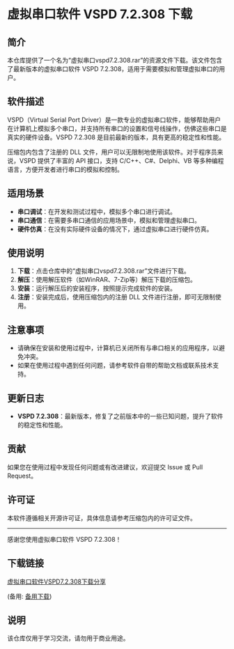 # 虚拟串口软件 VSPD 7.2.308 下载

## 简介

本仓库提供了一个名为“虚拟串口vspd7.2.308.rar”的资源文件下载。该文件包含了最新版本的虚拟串口软件 VSPD 7.2.308，适用于需要模拟和管理虚拟串口的用户。

## 软件描述

VSPD（Virtual Serial Port Driver）是一款专业的虚拟串口软件，能够帮助用户在计算机上模拟多个串口，并支持所有串口的设置和信号线操作，仿佛这些串口是真实的硬件设备。VSPD 7.2.308 是目前最新的版本，具有更高的稳定性和性能。

压缩包内包含了注册的 DLL 文件，用户可以无限制地使用该软件。对于程序员来说，VSPD 提供了丰富的 API 接口，支持 C/C++、C#、Delphi、VB 等多种编程语言，方便开发者进行串口的模拟和控制。

## 适用场景

- **串口调试**：在开发和测试过程中，模拟多个串口进行调试。
- **串口通信**：在需要多串口通信的应用场景中，模拟和管理虚拟串口。
- **硬件仿真**：在没有实际硬件设备的情况下，通过虚拟串口进行硬件仿真。

## 使用说明

1. **下载**：点击仓库中的“虚拟串口vspd7.2.308.rar”文件进行下载。
2. **解压**：使用解压软件（如WinRAR、7-Zip等）解压下载的压缩包。
3. **安装**：运行解压后的安装程序，按照提示完成软件的安装。
4. **注册**：安装完成后，使用压缩包内的注册 DLL 文件进行注册，即可无限制使用。

## 注意事项

- 请确保在安装和使用过程中，计算机已关闭所有与串口相关的应用程序，以避免冲突。
- 如果在使用过程中遇到任何问题，请参考软件自带的帮助文档或联系技术支持。

## 更新日志

- **VSPD 7.2.308**：最新版本，修复了之前版本中的一些已知问题，提升了软件的稳定性和性能。

## 贡献

如果您在使用过程中发现任何问题或有改进建议，欢迎提交 Issue 或 Pull Request。

## 许可证

本软件遵循相关开源许可证，具体信息请参考压缩包内的许可证文件。

---

感谢您使用虚拟串口软件 VSPD 7.2.308！

## 下载链接
[虚拟串口软件VSPD7.2.308下载分享](https://pan.quark.cn/s/b1fe7dbcb390) 

(备用: [备用下载](https://pan.baidu.com/s/1wKIC9oELAUJK1-pj2sDWtQ?pwd=1234))

## 说明

该仓库仅用于学习交流，请勿用于商业用途。
